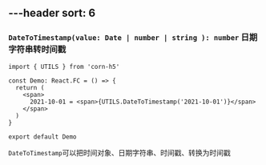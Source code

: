 ---header
sort: 6
---
### `DateToTimestamp(value: Date | number | string ): number` 日期字符串转时间戳

```tsx
import { UTILS } from 'corn-h5'

const Demo: React.FC = () => {
  return (
    <span>
      2021-10-01 = <span>{UTILS.DateToTimestamp('2021-10-01')}</span>
    </span>
  )
}

export default Demo
```
`DateToTimestamp`可以把时间对象、日期字符串、时间戳、转换为时间戳

